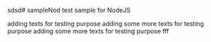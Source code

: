 sdsd# sampleNod
test sample for NodeJS

adding texts for testing purpose
adding some more texts for testing purpose
adding some more texts for testing purpose fff
 
